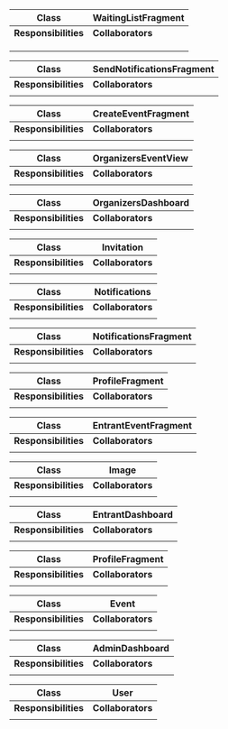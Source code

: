 
| **Class**            | WaitingListFragment |
| -------------------- | ------------------- |
| **Responsibilities** | **Collaborators**   |
|                      |                     |
|                      |                     |
|                      |                     |

| **Class**            | SendNotificationsFragment |
| -------------------- | ------------------------- |
| **Responsibilities** | **Collaborators**         |
|                      |                           |

| **Class**            | CreateEventFragment |
| -------------------- | ------------------- |
| **Responsibilities** | **Collaborators**   |
|                      |                     |

| **Class**            | OrganizersEventView |
| -------------------- | ------------------- |
| **Responsibilities** | **Collaborators**   |
|                      |                     |

| **Class**            | OrganizersDashboard |
| -------------------- | ------------------- |
| **Responsibilities** | **Collaborators**   |
|                      |                     |

| **Class**            | Invitation        |
| -------------------- | ----------------- |
| **Responsibilities** | **Collaborators** |
|                      |                   |

| **Class**            | Notifications     |
| -------------------- | ----------------- |
| **Responsibilities** | **Collaborators** |
|                      |                   |

| **Class**            | NotificationsFragment |
| -------------------- | --------------------- |
| **Responsibilities** | **Collaborators**     |
|                      |                       |

| **Class**            | ProfileFragment   |
| -------------------- | ----------------- |
| **Responsibilities** | **Collaborators** |
|                      |                   |

| **Class**            | EntrantEventFragment |
| -------------------- | -------------------- |
| **Responsibilities** | **Collaborators**    |
|                      |                      |

| **Class**            | Image             |
| -------------------- | ----------------- |
| **Responsibilities** | **Collaborators** |
|                      |                   |

| **Class**            | EntrantDashboard  |
| -------------------- | ----------------- |
| **Responsibilities** | **Collaborators** |
|                      |                   |

| **Class**            | ProfileFragment   |
| -------------------- | ----------------- |
| **Responsibilities** | **Collaborators** |
|                      |                   |

| **Class**            | Event             |
| -------------------- | ----------------- |
| **Responsibilities** | **Collaborators** |
|                      |                   |

| **Class**            | AdminDashboard    |
| -------------------- | ----------------- |
| **Responsibilities** | **Collaborators** |
|                      |                   |

| **Class**            | User              |
| -------------------- | ----------------- |
| **Responsibilities** | **Collaborators** |
|                      |                   |
